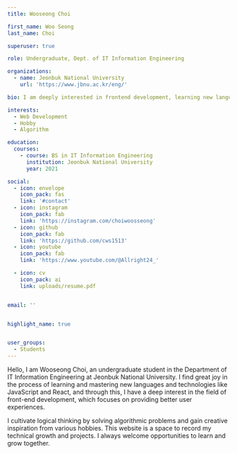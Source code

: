 ```yaml
---
title: Wooseong Choi

first_name: Woo Seong
last_name: Choi

superuser: true

role: Undergraduate, Dept. of IT Information Engineering

organizations:
  - name: Jeonbuk National University
    url: 'https://www.jbnu.ac.kr/eng/'

bio: I am deeply interested in frontend development, learning new languages and technologies like JavaScript and React.

interests:
  - Web Development
  - Hobby
  - Algorithm

education:
  courses:
    - course: BS in IT Information Engineering
      institution: Jeonbuk National University
      year: 2021

social:
  - icon: envelope
    icon_pack: fas
    link: '#contact'
  - icon: instagram
    icon_pack: fab
    link: 'https://instagram.com/choiwoosseong'
  - icon: github
    icon_pack: fab
    link: 'https://github.com/cws1513'
  - icon: youtube
    icon_pack: fab
    link: 'https://www.youtube.com/@Allright24_'

  - icon: cv
    icon_pack: ai
    link: uploads/resume.pdf


email: ''


highlight_name: true


user_groups:
  - Students
---
```


Hello, I am Wooseong Choi, an undergraduate student in the Department of IT Information Engineering at Jeonbuk National University. I find great joy in the process of learning and mastering new languages and technologies like JavaScript and React, and through this, I have a deep interest in the field of front-end development, which focuses on providing better user experiences.

I cultivate logical thinking by solving algorithmic problems and gain creative inspiration from various hobbies. This website is a space to record my technical growth and projects. I always welcome opportunities to learn and grow together.